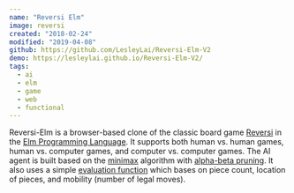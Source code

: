 ```yaml
---
name: "Reversi Elm"
image: reversi
created: "2018-02-24"
modified: "2019-04-08"
github: https://github.com/LesleyLai/Reversi-Elm-V2
demo: https://lesleylai.github.io/Reversi-Elm-V2/
tags:
  - ai
  - elm
  - game
  - web
  - functional
---
```


Reversi-Elm is a browser-based clone of the classic board game [Reversi](https://en.wikipedia.org/wiki/Reversi) in the [Elm Programming Language](https://elm-lang.org/).
It supports both human vs. human games, human vs. computer games, and computer vs. computer games.
The AI agent is built based on the [minimax](https://en.wikipedia.org/wiki/Minimax) algorithm with [alpha-beta pruning](https://en.wikipedia.org/wiki/Alpha%E2%80%93beta_pruning).
It also uses a simple [evaluation function](https://en.wikipedia.org/wiki/Evaluation_function) which bases on piece count, location of pieces, and mobility (number of legal moves).
